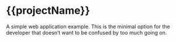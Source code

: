 # {{projectName}}

A simple web application example. This is the minimal option for the developer
that doesn’t want to be confused by too much going on.
